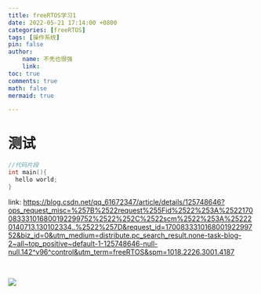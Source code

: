 ```yaml
---
title: freeRTOS学习1
date: 2022-05-21 17:14:00 +0800
categories: [freeRTOS]
tags: [操作系统]
pin: false
author: 
    name: 不秃也很强
    link: 
toc: true
comments: true
math: false
mermaid: true

---
```


# 测试

```c
//代码片段
int main(){
  hello world;
}
```
link: https://blog.csdn.net/qq_61672347/article/details/125748646?ops_request_misc=%257B%2522request%255Fid%2522%253A%2522170083331016800192299752%2522%252C%2522scm%2522%253A%252220140713.130102334..%2522%257D&request_id=170083331016800192299752&biz_id=0&utm_medium=distribute.pc_search_result.none-task-blog-2~all~top_positive~default-1-125748646-null-null.142^v96^control&utm_term=freeRTOS&spm=1018.2226.3001.4187


    

![](https://github.com/zengliguo1/zengliguo1.github.io/blob/main/photos/1.jpg)